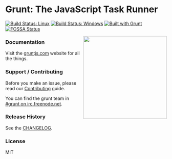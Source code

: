 # Grunt: The JavaScript Task Runner

[![Build Status: Linux](https://travis-ci.org/gruntjs/grunt.svg?branch=master)](https://travis-ci.org/gruntjs/grunt)
[![Build Status: Windows](https://ci.appveyor.com/api/projects/status/32r7s2skrgm9ubva/branch/master?svg=true)](https://ci.appveyor.com/project/gruntjs/grunt/branch/master)
[![Built with Grunt](https://cdn.gruntjs.com/builtwith.svg)](http://gruntjs.com/)
[![FOSSA Status](https://app.fossa.io/api/projects/git%2Bhttps%3A%2F%2Fgithub.com%2Fgruntjs%2Fgrunt.svg?type=shield)](https://app.fossa.io/projects/git%2Bhttps%3A%2F%2Fgithub.com%2Fgruntjs%2Fgrunt?ref=badge_shield)

<img align="right" height="260" src="http://gruntjs.com/img/grunt-logo-no-wordmark.svg">


### Documentation

Visit the [gruntjs.com](https://gruntjs.com/) website for all the things.

### Support / Contributing
Before you make an issue, please read our [Contributing](https://gruntjs.com/contributing) guide.

You can find the grunt team in [#grunt on irc.freenode.net](https://webchat.freenode.net/?channels=grunt).

### Release History
See the [CHANGELOG](CHANGELOG).

### License

MIT
